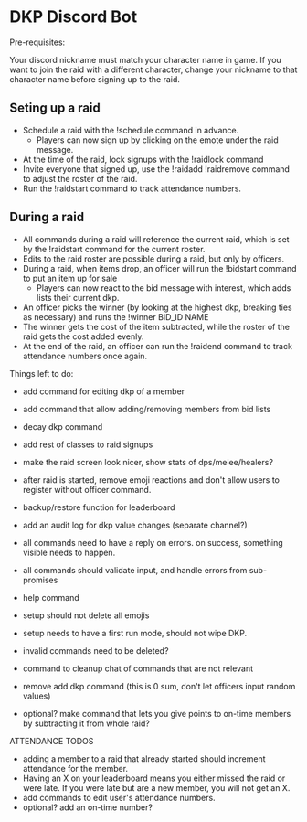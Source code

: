 # DKP Discord Bot

Pre-requisites:

Your discord nickname must match your character name in game. If you want to join the raid with a different character, change your nickname to that character name before signing up to the raid.

## Seting up a raid

- Schedule a raid with the !schedule command in advance.
  - Players can now sign up by clicking on the emote under the raid message.
- At the time of the raid, lock signups with the !raidlock command
- Invite everyone that signed up, use the !raidadd !raidremove command to adjust the roster of the raid.
- Run the !raidstart command to track attendance numbers.

## During a raid
- All commands during a raid will reference the current raid, which is set by the !raidstart command for the current roster.
- Edits to the raid roster are possible during a raid, but only by officers.
- During a raid, when items drop, an officer will run the !bidstart command to put an item up for sale
  - Players can now react to the bid message with interest, which adds lists their current dkp.
- An officer picks the winner (by looking at the highest dkp, breaking ties as necessary) and runs the !winner BID_ID NAME
- The winner gets the cost of the item subtracted, while the roster of the raid gets the cost added evenly.
- At the end of the raid, an officer can run the !raidend command to track attendance numbers once again.

Things left to do:
- add command for editing dkp of a member

- add command that allow adding/removing members from bid lists

- decay dkp command

- add rest of classes to raid signups

- make the raid screen look nicer, show stats of dps/melee/healers?

- after raid is started, remove emoji reactions and don't allow users to register without officer command.

- backup/restore function for leaderboard

- add an audit log for dkp value changes (separate channel?)

- all commands need to have a reply on errors. on success, something visible needs to happen.

- all commands should validate input, and handle errors from sub-promises

- help command

- setup should not delete all emojis
- setup needs to have a first run mode, should not wipe DKP.

- invalid commands need to be deleted?
- command to cleanup chat of commands that are not relevant 

- remove add dkp command (this is 0 sum, don't let officers input random values)
- optional? make command that lets you give points to on-time members by subtracting it from whole raid?

ATTENDANCE TODOS
- adding a member to a raid that already started should increment attendance for the member.
- Having an X on your leaderboard means you either missed the raid or were late. If you were late but are a new member, you will not get an X.
- add commands to edit user's attendance numbers.
- optional? add an on-time number?